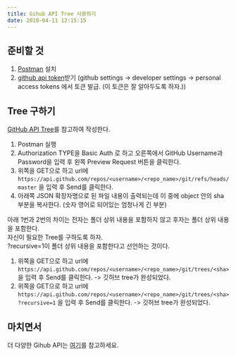```yaml
---
title: Gihub API Tree 사용하기
date: 2018-04-11 12:15:15
---
```


## 준비할 것
1. [Postman] 설치
2. [github api token]받기 (github settings -> developer settings -> personal access tokens 에서 토큰 발급. (이 토큰은 잘 알아두도록 하자.))

## Tree 구하기
[GitHub API Tree]를 참고하여 작성한다.

1. Postman 실행
2. Authorization TYPE을 Basic Auth 로 하고 오른쪽에서 GitHub Username과 Password을 입력 후 왼쪽 Preview Request 버튼을 클릭한다.
3. 위쪽을 GET으로 하고 url에 ```https://api.github.com/repos/<username>/<repo_name>/git/refs/heads/master``` 을 입력 후 Send를 클릭한다.
4. 아래쪽 JSON 확장자명으로 된 파일 내용이 출력되는데 이 중에 object 안의 sha 부분을 복사한다. (숫자 영어로 되어있는 엄청나게 긴 부분)

아래 1번과 2번의 차이는 전자는 폴더 상위 내용을 포함하지 않고 후자는 폴더 상위 내용을 포함한다.<br>
자신이 필요한 Tree를 구하도록 하자.<br>
?recursive=1이 폴더 상위 내용을 포함한다고 선언하는 것이다.

1. 위쪽을 GET으로 하고 url에 ```https://api.github.com/repos/<username>/<repo_name>/git/trees/<sha>``` 을 입력 후 Send를 클릭한다. -> 깃허브 tree가 완성되었다.
2. 위쪽을 GET으로 하고 url에 ```https://api.github.com/repos/<username>/<repo_name>/git/trees/<sha>?recursive=1``` 을 입력 후 Send를 클릭한다. -> 깃허브 tree가 완성되었다.

## 마치면서
더 다양한 Gihub API는 [여기]를 참고하세요.


[Postman]: https://www.getpostman.com/
[github api token]: https://github.com
[Github API Tree]: https://developer.github.com/v3/git/trees/
[여기]: https://developer.github.com/
